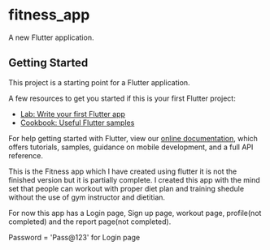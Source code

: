 # fitness_app

A new Flutter application.

## Getting Started

This project is a starting point for a Flutter application.

A few resources to get you started if this is your first Flutter project:

- [Lab: Write your first Flutter app](https://flutter.dev/docs/get-started/codelab)
- [Cookbook: Useful Flutter samples](https://flutter.dev/docs/cookbook)

For help getting started with Flutter, view our
[online documentation](https://flutter.dev/docs), which offers tutorials,
samples, guidance on mobile development, and a full API reference.


This is the Fitness app which I have created using flutter it is not the finished version but it is partially complete. I created this app with the mind set that people can workout with proper diet plan and training shedule without the use of gym instructor and dietitian.

For now this app has a Login page, Sign up page, workout page, profile(not completed) and the report page(not completed). 

Password = 'Pass@123' for Login page
